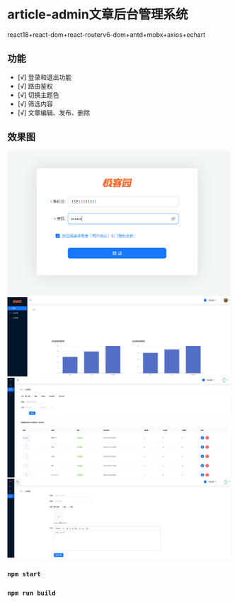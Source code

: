 # article-admin文章后台管理系统

react18+react-dom+react-routerv6-dom+antd+mobx+axios+echart

## 功能
- [√] 登录和退出功能
- [√] 路由鉴权
- [√] 切换主题色
- [√] 筛选内容
- [√] 文章编辑、发布、删除

## 效果图
![image](https://github.com/Purelangzi/react-article-pc/blob/main/登录页.PNG)
![image](https://github.com/Purelangzi/react-article-pc/blob/main/首页.PNG)
![image](https://github.com/Purelangzi/react-article-pc/blob/main/内容管理页.PNG)
![image](https://github.com/Purelangzi/react-article-pc/blob/main/文章管理页.PNG)
### `npm start`

### `npm run build`

